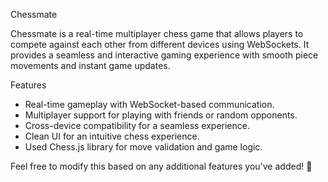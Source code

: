 Chessmate

Chessmate is a real-time multiplayer chess game that allows players to compete against each other from different devices using WebSockets. It provides a seamless and interactive gaming experience with smooth piece movements and instant game updates.

Features
* Real-time gameplay with WebSocket-based communication.
* Multiplayer support for playing with friends or random opponents.
* Cross-device compatibility for a seamless experience.
* Clean UI for an intuitive chess experience.
* Used Chess.js library for move validation and game logic.
  
Feel free to modify this based on any additional features you've added! 🚀
